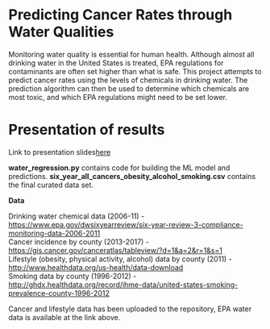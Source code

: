 # **Predicting Cancer Rates through Water Qualities**


Monitoring water quality is essential for human health. Although almost all drinking water in the United States is treated, EPA regulations for contaminants are often set higher than what is safe. This project attempts to predict cancer rates using the levels of chemicals in drinking water. The prediction algorithm can then be used to determine which chemicals are most toxic, and which EPA regulations might need to be set lower.  

# Presentation of results 
Link to presentation slides[here](https://docs.google.com/presentation/d/19mxmMdp2nW6TfFDIm3qp8yS9gvg0RnwA7YEnc0Dng-I/edit#slide=id.ge97a2c2489_1_11955)


**water_regression.py** contains code for building the ML model and predictions. **six_year_all_cancers_obesity_alcohol_smoking.csv** contains the final curated data set.



**Data**

Drinking water chemical data (2006-11) - https://www.epa.gov/dwsixyearreview/six-year-review-3-compliance-monitoring-data-2006-2011  
Cancer incidence by county (2013-2017) - https://gis.cancer.gov/canceratlas/tableview/?d=1&a=2&r=1&s=1   
Lifestyle (obesity, physical activity, alcohol) data by county (2011) - http://www.healthdata.org/us-health/data-download   
Smoking data by county (1996-2012) - http://ghdx.healthdata.org/record/ihme-data/united-states-smoking-prevalence-county-1996-2012  

Cancer and lifestyle data has been uploaded to the repository, EPA water data is available at the link above.
